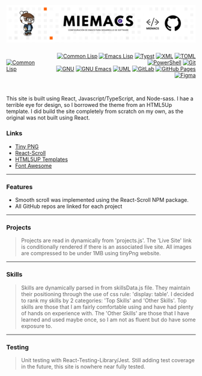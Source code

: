 
<a href="https://github.com/JaremGallegos/miemacs.git"><img align="center" src="/assets/miemacs.png"></a>

<!-- badges -->
<div style="display: flex; justify-content: space-between; align-items: center;">
  <div style="text-align: left;">
    <p>
      <a href="https://lisp-lang.org/learn/"><img alt="Common Lisp" src="https://img.shields.io/badge/-Common%20Lisp-%23414549?style=flat-square&logo=commonlisp"></a>
    </p>
  </div>
  <div style="text-align: right;">
    <!-- Redes Sociales -->
    <p>
      <a href="https://lisp-lang.org/learn/"><img alt="Common Lisp" src="https://img.shields.io/badge/-Common%20Lisp-%23414549?style=flat-square&logo=commonlisp"></a>
      <a href="https://www.gnu.org/software/emacs/manual/html_node/elisp/index.html"><img alt="Emacs Lisp" src="https://img.shields.io/badge/-Emacs%20Lisp-%23414549?style=flat-square&logo=commonlisp"></a>
      <a href="https://typst.app/docs/"><img alt="Typst" src="https://img.shields.io/badge/-Typst-%23414549?style=flat-square&logo=typst&logoColor=%23ffffff"></a>
      <a href="https://developer.mozilla.org/en-US/docs/Web/XML"><img alt="XML" src="https://img.shields.io/badge/-XML-%23414549?style=flat-square&logo=xml&logoColor=%23ffffff"></a>
      <a href="https://toml.io/en/v1.0.0"><img alt="TOML" src="https://img.shields.io/badge/-TOML-%23414549?style=flat-square&logo=toml&logoColor=%23ffffff"></a>
      <a href="https://learn.microsoft.com/en-us/powershell/scripting/learn/ps101/00-introduction?view=powershell-7.5"><img alt="PowerShell" src="https://img.shields.io/badge/-PowerShell-%23414549?style=flat-square&logo=gnometerminal"></a>
      <a href="https://git-scm.com/docs"><img alt="Git" src="https://img.shields.io/badge/-Git-%23414549?style=flat-square&logo=git&logoColor=%23ffffff"></a><br>
      <a href="https://www.gnu.org/doc/doc.html"><img alt="GNU" src="https://img.shields.io/badge/-GNU-%23414549?style=flat-square&logo=gnu&logoColor=%23ffffff"></a>
      <a href="https://www.gnu.org/software/emacs/documentation.html"><img alt="GNU Emacs" src="https://img.shields.io/badge/-GNU%20Emacs-%23414549?style=flat-square&logo=gnuemacs&logoColor=%23ffffff"></a>
      <a href="https://www.uml.org/what-is-uml.htm"><img alt="UML" src="https://img.shields.io/badge/-UML-%23414549?style=flat-square&logo=uml&logoColor=%23ffffff"></a>
      <a href="https://docs.gitlab.com/"><img alt="GitLab" src="https://img.shields.io/badge/-GitLab-%23414549?style=flat-square&logo=gitlab&logoColor=%23ffffff"></a>
      <a href="https://pages.github.com/"><img alt="GitHub Pages" src="https://img.shields.io/badge/-GitHub%20Pages-%23414549?style=flat-square&logo=githubpages&logoColor=%23ffffff"></a>
      <a href="https://help.figma.com/hc/en-us"><img alt="Figma" src="https://img.shields.io/badge/-Figma-%23414549?style=flat-square&logo=figma&logoColor=%23ffffff"></a>
    </p>
  </div>
</div>
<br>

This site is built using React, Javascript/TypeScript, and Node-sass.
I hae a terrible eye for design, so I borrowed the theme from an HTML5Up template. I did build the site completely from scratch on my own, as the original was not built using React.
<br>

### Links
- [Tiny PNG](https://tinypng.com/)
- [React-Scroll](https://www.npmjs.com/package/react-scroll)
- [HTML5UP Templates](https://html5up.net/)
- [Font Awesome](https://fontawesome.com/)
---
### Features
- Smooth scroll was implemented using the React-Scroll NPM package. 
- All GitHub repos are linked for each project
---
### Projects
> Projects are read in dynamically from 'projects.js'. The 'Live Site' link is conditionally rendered if there is an associated live site. All images are compressed to be under 1MB using tinyPng website.
---
### Skills
> Skills are dynamically parsed in from skillsData.js file. They maintain their positioning through the use of css rule: 'display: table'.
I decided to rank my skills by 2 categories: 'Top Skills' and 'Other Skills'. Top skills are those that I am fairly comfortable using and have had plenty of hands on experience with. The 'Other Skills' are those that I have learned and used maybe once, so I am not as fluent but do have some exposure to.
---
### Testing
> Unit testing with React-Testing-Library/Jest. Still adding test coverage in the future, this site is nowhere near fully tested.

